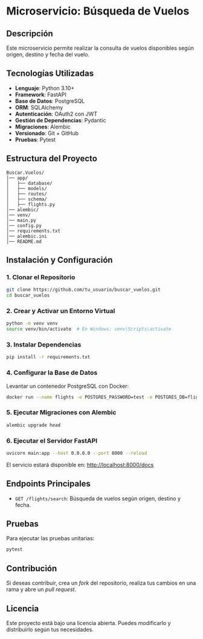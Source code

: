 # Microservicio: Búsqueda de Vuelos

## Descripción
Este microservicio permite realizar la consulta de vuelos disponibles según origen, destino y fecha del vuelo.

## Tecnologías Utilizadas
- **Lenguaje**: Python 3.10+
- **Framework**: FastAPI
- **Base de Datos**: PostgreSQL
- **ORM**: SQLAlchemy
- **Autenticación**: OAuth2 con JWT
- **Gestión de Dependencias**: Pydantic
- **Migraciones**: Alembic
- **Versionado**: Git + GitHub
- **Pruebas**: Pytest

## Estructura del Proyecto
```
Buscar.Vuelos/
│── app/
│   ├── database/
│   ├── models/
│   ├── routes/
│   ├── schema/
│   ├── flights.py
│── alembic/
│── venv/
│── main.py
│── config.py
│── requirements.txt
│── alembic.ini
│── README.md
```

## Instalación y Configuración

### 1. Clonar el Repositorio
```bash
git clone https://github.com/tu_usuario/buscar_vuelos.git
cd buscar_vuelos
```

### 2. Crear y Activar un Entorno Virtual
```bash
python -m venv venv
source venv/bin/activate  # En Windows: venv\Scripts\activate
```

### 3. Instalar Dependencias
```bash
pip install -r requirements.txt
```

### 4. Configurar la Base de Datos
Levantar un contenedor PostgreSQL con Docker:
```bash
docker run --name flights -e POSTGRES_PASSWORD=test -e POSTGRES_DB=flights -e POSTGRES_USER=test -p 5432:5432 timescale/timescaledb:latest-pg14
```

### 5. Ejecutar Migraciones con Alembic
```bash
alembic upgrade head
```

### 6. Ejecutar el Servidor FastAPI
```bash
uvicorn main:app --host 0.0.0.0 --port 8000 --reload
```

El servicio estará disponible en: [http://localhost:8000/docs](http://localhost:8000/docs)

## Endpoints Principales
- `GET /flights/search`: Búsqueda de vuelos según origen, destino y fecha.

## Pruebas
Para ejecutar las pruebas unitarias:
```bash
pytest
```

## Contribución
Si deseas contribuir, crea un *fork* del repositorio, realiza tus cambios en una rama y abre un *pull request*.

## Licencia
Este proyecto está bajo una licencia abierta. Puedes modificarlo y distribuirlo según tus necesidades.

